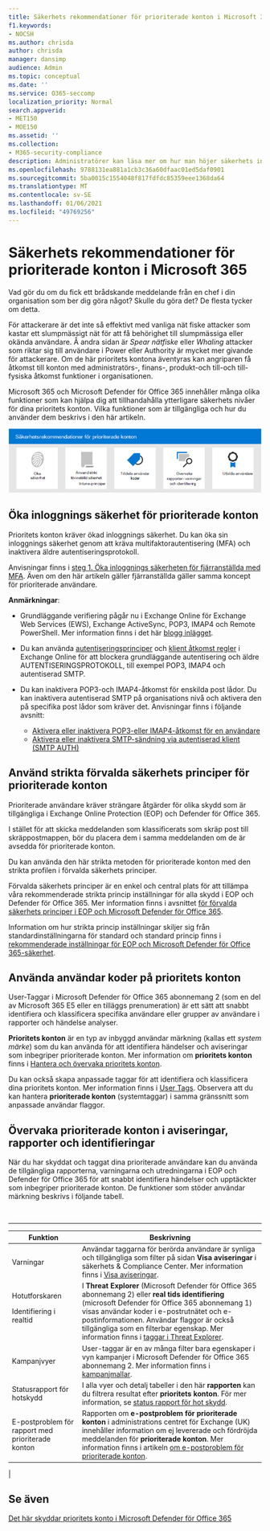 ```yaml
---
title: Säkerhets rekommendationer för prioriterade konton i Microsoft 365
f1.keywords:
- NOCSH
ms.author: chrisda
author: chrisda
manager: dansimp
audience: Admin
ms.topic: conceptual
ms.date: ''
ms.service: O365-seccomp
localization_priority: Normal
search.appverid:
- MET150
- MOE150
ms.assetid: ''
ms.collection:
- M365-security-compliance
description: Administratörer kan läsa mer om hur man höjer säkerhets inställningarna och använder rapporter, varningar och undersökningar för prioriterade konton i sina Microsoft 365-organisationer.
ms.openlocfilehash: 9788131ea881a1cb3c36a60dfaac01ed5daf0901
ms.sourcegitcommit: 5ba0015c1554048f817fdfdc85359eee1368da64
ms.translationtype: MT
ms.contentlocale: sv-SE
ms.lasthandoff: 01/06/2021
ms.locfileid: "49769256"
---
```

# <a name="security-recommendations-for-priority-accounts-in-microsoft-365"></a>Säkerhets rekommendationer för prioriterade konton i Microsoft 365

Vad gör du om du fick ett brådskande meddelande från en chef i din organisation som ber dig göra något? Skulle du göra det? De flesta tycker om detta.

För attackerare är det inte så effektivt med vanliga nät fiske attacker som kastar ett slumpmässigt nät för att få behörighet till slumpmässiga eller okända användare. Å andra sidan är _Spear nätfiske_ eller _Whaling_ attacker som riktar sig till användare i Power eller Authority är mycket mer givande för attackerare. Om de här prioritets kontona äventyras kan angriparen få åtkomst till konton med administratörs-, finans-, produkt-och till-och till-fysiska åtkomst funktioner i organisationen.

Microsoft 365 och Microsoft Defender för Office 365 innehåller många olika funktioner som kan hjälpa dig att tillhandahålla ytterligare säkerhets nivåer för dina prioritets konton. Vilka funktioner som är tillgängliga och hur du använder dem beskrivs i den här artikeln.

![Sammanfattning av säkerhets rekommendationerna i ikon formuläret](../../media/security-recommendations-for-priority-users.png)

## <a name="increase-sign-in-security-for-priority-accounts"></a>Öka inloggnings säkerhet för prioriterade konton

Prioritets konton kräver ökad inloggnings säkerhet. Du kan öka sin inloggnings säkerhet genom att kräva multifaktorautentisering (MFA) och inaktivera äldre autentiseringsprotokoll.

Anvisningar finns i [steg 1. Öka inloggnings säkerheten för fjärranställda med MFA](https://docs.microsoft.com/microsoft-365/solutions/empower-people-to-work-remotely-secure-sign-in). Även om den här artikeln gäller fjärranställda gäller samma koncept för prioriterade användare.

**Anmärkningar**:

- Grundläggande verifiering pågår nu i Exchange Online för Exchange Web Services (EWS), Exchange ActiveSync, POP3, IMAP4 och Remote PowerShell. Mer information finns i det här [blogg inlägget](https://developer.microsoft.com/office/blogs/deferred-end-of-support-date-for-basic-authentication-in-exchange-online/).

- Du kan använda [autentiseringsprinciper](https://docs.microsoft.com/exchange/clients-and-mobile-in-exchange-online/disable-basic-authentication-in-exchange-online) och [klient åtkomst regler](https://docs.microsoft.com/exchange/clients-and-mobile-in-exchange-online/client-access-rules/client-access-rules) i Exchange Online för att blockera grundläggande autentisering och äldre AUTENTISERINGSPROTOKOLL, till exempel POP3, IMAP4 och autentiserad SMTP.

- Du kan inaktivera POP3-och IMAP4-åtkomst för enskilda post lådor. Du kan inaktivera autentiserad SMTP på organisations nivå och aktivera den på specifika post lådor som kräver det. Anvisningar finns i följande avsnitt:
  - [Aktivera eller inaktivera POP3-eller IMAP4-åtkomst för en användare](https://docs.microsoft.com/exchange/clients-and-mobile-in-exchange-online/pop3-and-imap4/enable-or-disable-pop3-or-imap4-access)
  - [Aktivera eller inaktivera SMTP-sändning via autentiserad klient (SMTP AUTH)](https://docs.microsoft.com/exchange/clients-and-mobile-in-exchange-online/authenticated-client-smtp-submission)

## <a name="use-strict-preset-security-policies-for-priority-accounts"></a>Använd strikta förvalda säkerhets principer för prioriterade konton

Prioriterade användare kräver strängare åtgärder för olika skydd som är tillgängliga i Exchange Online Protection (EOP) och Defender för Office 365.

I stället för att skicka meddelanden som klassificerats som skräp post till skräppostmappen, bör du placera dem i samma meddelanden om de är avsedda för prioriterade konton.

Du kan använda den här strikta metoden för prioriterade konton med den strikta profilen i förvalda säkerhets principer.

Förvalda säkerhets principer är en enkel och central plats för att tillämpa våra rekommenderade strikta princip inställningar för alla skydd i EOP och Defender för Office 365. Mer information finns i avsnittet [för förvalda säkerhets principer i EOP och Microsoft Defender för Office 365](preset-security-policies.md).

Information om hur strikta princip inställningar skiljer sig från standardinställningarna för standard och standard princip finns i [rekommenderade inställningar för EOP och Microsoft Defender för Office 365-säkerhet](recommended-settings-for-eop-and-office365-atp.md).

## <a name="apply-user-tags-to-priority-accounts"></a>Använda användar koder på prioritets konton

User-Taggar i Microsoft Defender för Office 365 abonnemang 2 (som en del av Microsoft 365 E5 eller en tilläggs prenumeration) är ett sätt att snabbt identifiera och klassificera specifika användare eller grupper av användare i rapporter och händelse analyser.

**Prioritets konton** är en typ av inbyggd användar märkning (kallas ett _system märke_) som du kan använda för att identifiera händelser och aviseringar som inbegriper prioriterade konton. Mer information om **prioritets konton** finns i [Hantera och övervaka prioritets konton](https://docs.microsoft.com/microsoft-365/admin/setup/priority-accounts).

Du kan också skapa anpassade taggar för att identifiera och klassificera dina prioritets konton. Mer information finns i [User Tags](user-tags.md). Observera att du kan hantera **prioriterade konton** (systemtaggar) i samma gränssnitt som anpassade användar flaggor.

## <a name="monitor-priority-accounts-in-alerts-reports-and-detections"></a>Övervaka prioriterade konton i aviseringar, rapporter och identifieringar

När du har skyddat och taggat dina prioriterade användare kan du använda de tillgängliga rapporterna, varningarna och utredningarna i EOP och Defender för Office 365 för att snabbt identifiera händelser och upptäckter som inbegriper prioriterade konton. De funktioner som stöder användar märkning beskrivs i följande tabell.

<br>

****

|Funktion|Beskrivning|
|---|---|
|Varningar|Användar taggarna för berörda användare är synliga och tillgängliga som filter på sidan **Visa aviseringar** i säkerhets & Compliance Center. Mer information finns i [Visa aviseringar](https://docs.microsoft.com/microsoft-365/compliance/alert-policies#viewing-alerts).|
|Hotutforskaren <p> Identifiering i realtid|I **Threat Explorer** (Microsoft Defender för Office 365 abonnemang 2) eller **real tids identifiering** (microsoft Defender för Office 365 abonnemang 1) visas användar koder i e-postrutnätet och e-postinformationen. Användar flaggor är också tillgängliga som en filterbar egenskap. Mer information finns i  [taggar i Threat Explorer](threat-explorer.md#tags-in-threat-explorer).|
|Kampanjvyer|User-taggar är en av många filter bara egenskaper i vyn kampanjer i Microsoft Defender för Office 365 abonnemang 2. Mer information finns i [kampanjmallar](campaigns.md).|
|Statusrapport för hotskydd|I alla vyer och detalj tabeller i den här **rapporten** kan du filtrera resultat efter **prioritets konton**. För mer information, se [status rapport för hot skydd](view-email-security-reports.md#threat-protection-status-report).|
|E-postproblem för rapport med prioriterade konton|Rapporten om **e-postproblem för prioriterade konton** i administrations centret för Exchange (UK) innehåller information om ej levererade och fördröjda meddelanden för **prioriterade konton**. Mer information finns i artikeln [om e-postproblem för prioriterade konton](https://docs.microsoft.com/exchange/monitoring/mail-flow-reports/mfr-email-issues-for-priority-accounts-report).|
|

## <a name="see-also"></a>Se även

[Det här skyddar prioritets konto i Microsoft Defender för Office 365](https://techcommunity.microsoft.com/t5/microsoft-defender-for-office/announcing-priority-account-protection-in-microsoft-defender-for/ba-p/1696385)
